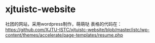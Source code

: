 # xjtuistc-website
社团的网站，采用wordpress制作，萌萌哒
表格的代码在：https://github.com/XJTU-ISTC/xjtuistc-website/blob/master/istc/wp-content/themes/accelerate/page-templates/resume.php

